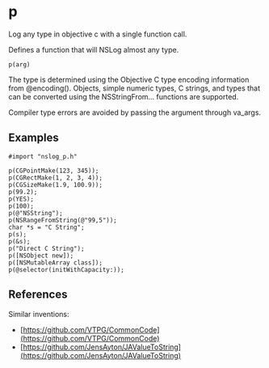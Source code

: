 # p

Log any type in objective c with a single function call.

Defines a function that will NSLog almost any type.

    p(arg)

The type is determined using the Objective C type encoding
information from @encoding(). Objects, simple numeric types,
C strings, and types that can be converted using the NSStringFrom...
functions are supported.

Compiler type errors are avoided by passing the argument
through va_args.

## Examples
    #import "nslog_p.h"
    
    p(CGPointMake(123, 345));
    p(CGRectMake(1, 2, 3, 4));
    p(CGSizeMake(1.9, 100.9));
    p(99.2);
    p(YES);
    p(100);
    p(@"NSString");
    p(NSRangeFromString(@"99,5"));
    char *s = "C String";
    p(s);
    p(&s);
    p("Direct C String");
    p([NSObject new]);
    p([NSMutableArray class]);
    p(@selector(initWithCapacity:));

## References

Similar inventions:

* [https://github.com/VTPG/CommonCode](https://github.com/VTPG/CommonCode)
* [https://github.com/JensAyton/JAValueToString](https://github.com/JensAyton/JAValueToString)
